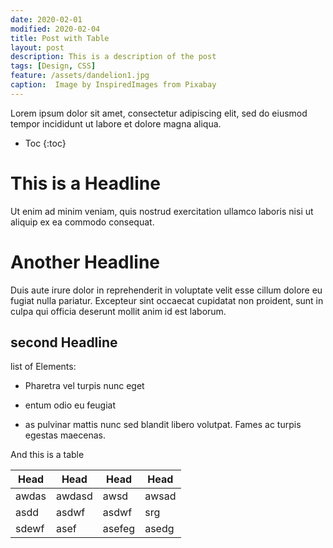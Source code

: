 ```yaml
---
date: 2020-02-01
modified: 2020-02-04
title: Post with Table
layout: post
description: This is a description of the post
tags: [Design, CSS]
feature: /assets/dandelion1.jpg
caption:  Image by InspiredImages from Pixabay 
---
```



Lorem ipsum dolor sit amet, consectetur adipiscing elit, sed do eiusmod tempor incididunt ut labore et dolore magna aliqua.

* Toc
{:toc}

# This is a Headline

Ut enim ad minim veniam, quis nostrud exercitation ullamco laboris nisi ut aliquip ex ea commodo consequat. 


# Another Headline

Duis aute irure dolor in reprehenderit in voluptate velit esse cillum dolore eu fugiat nulla pariatur. Excepteur sint occaecat cupidatat non proident, sunt in culpa qui officia deserunt mollit anim id est laborum.

## second Headline

list of Elements:

* Pharetra vel turpis nunc eget

* entum odio eu feugiat 

* as pulvinar mattis nunc sed blandit libero volutpat. Fames ac turpis egestas maecenas.


And this is a table

| Head | Head | Head | Head
|---|----|---|---
|awdas|awdasd|awsd|awsad
|asdd|asdwf|asdwf|srg
|sdewf|asef|asefeg|asedg
